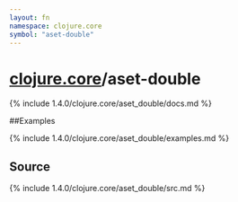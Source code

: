 ```yaml
---
layout: fn
namespace: clojure.core
symbol: "aset-double"
---
```


# [clojure.core](../)/aset-double

{% include 1.4.0/clojure.core/aset_double/docs.md %}

##Examples

{% include 1.4.0/clojure.core/aset_double/examples.md %}
## Source
{% include 1.4.0/clojure.core/aset_double/src.md %}

